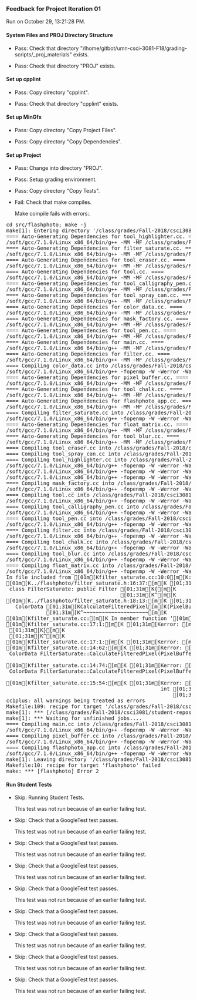 ### Feedback for Project Iteration 01

Run on October 29, 13:21:28 PM.


#### System Files and PROJ Directory Structure

+ Pass: Check that directory "/lhome/gitbot/umn-csci-3081-F18/grading-scripts/_proj_materials" exists.

+ Pass: Check that directory "PROJ" exists.


#### Set up cpplint

+ Pass: Copy directory "cpplint".



+ Pass: Check that directory "cpplint" exists.


#### Set up MinGfx

+ Pass: Copy directory "Copy Project Files".



+ Pass: Copy directory "Copy Dependencies".




#### Set up Project

+ Pass: Change into directory "PROJ".

+ Pass: Setup grading environment.



+ Pass: Copy directory "Copy Tests".



+ Fail: Check that make compiles.

    Make compile fails with errors:.
<pre>cd src/flashphoto; make -j
make[1]: Entering directory '/class/grades/Fall-2018/csci3081/student-repos/PROJ_01_Feedback/repo-weber767/PROJ/src/flashphoto'
==== Auto-Generating Dependencies for tool_highlighter.cc. ====
/soft/gcc/7.1.0/Linux_x86_64/bin/g++ -MM -MF /class/grades/Fall-2018/csci3081/student-repos/PROJ_01_Feedback/repo-weber767/PROJ/build/obj/flashphoto/tool_highlighter.d -MP -MT /class/grades/Fall-2018/csci3081/student-repos/PROJ_01_Feedback/repo-weber767/PROJ/build/obj/flashphoto/tool_highlighter.o -W -Werror -Wall -Wextra -fdiagnostics-color=always -Wfloat-equal -Wshadow -Wcast-align -Wcast-qual -Wformat=2 -Winit-self -Wlogical-op -Wmissing-declarations -Wmissing-include-dirs -Wredundant-decls -Wswitch-default -Wsuggest-override -Wstrict-null-sentinel -Wsign-promo -Wold-style-cast -Woverloaded-virtual -Wctor-dtor-privacy -Wno-old-style-cast -Wno-cast-align -g -std=c++14 -c -I.. -I. -I./.. -isystem/class/grades/Fall-2018/csci3081/student-repos/PROJ_01_Feedback/repo-weber767/PROJ/src/external/MinGfx/build/install/include -isystem/class/grades/Fall-2018/csci3081/student-repos/PROJ_01_Feedback/repo-weber767/PROJ/src/external/MinGfx/build/install/include/nanovg -isystem/class/grades/Fall-2018/csci3081/student-repos/PROJ_01_Feedback/repo-weber767/PROJ/src/external/MinGfx/build/install/include/MinGfx-1.0 tool_highlighter.cc
==== Auto-Generating Dependencies for filter_saturate.cc. ====
/soft/gcc/7.1.0/Linux_x86_64/bin/g++ -MM -MF /class/grades/Fall-2018/csci3081/student-repos/PROJ_01_Feedback/repo-weber767/PROJ/build/obj/flashphoto/filter_saturate.d -MP -MT /class/grades/Fall-2018/csci3081/student-repos/PROJ_01_Feedback/repo-weber767/PROJ/build/obj/flashphoto/filter_saturate.o -W -Werror -Wall -Wextra -fdiagnostics-color=always -Wfloat-equal -Wshadow -Wcast-align -Wcast-qual -Wformat=2 -Winit-self -Wlogical-op -Wmissing-declarations -Wmissing-include-dirs -Wredundant-decls -Wswitch-default -Wsuggest-override -Wstrict-null-sentinel -Wsign-promo -Wold-style-cast -Woverloaded-virtual -Wctor-dtor-privacy -Wno-old-style-cast -Wno-cast-align -g -std=c++14 -c -I.. -I. -I./.. -isystem/class/grades/Fall-2018/csci3081/student-repos/PROJ_01_Feedback/repo-weber767/PROJ/src/external/MinGfx/build/install/include -isystem/class/grades/Fall-2018/csci3081/student-repos/PROJ_01_Feedback/repo-weber767/PROJ/src/external/MinGfx/build/install/include/nanovg -isystem/class/grades/Fall-2018/csci3081/student-repos/PROJ_01_Feedback/repo-weber767/PROJ/src/external/MinGfx/build/install/include/MinGfx-1.0 filter_saturate.cc
==== Auto-Generating Dependencies for tool_eraser.cc. ====
/soft/gcc/7.1.0/Linux_x86_64/bin/g++ -MM -MF /class/grades/Fall-2018/csci3081/student-repos/PROJ_01_Feedback/repo-weber767/PROJ/build/obj/flashphoto/tool_eraser.d -MP -MT /class/grades/Fall-2018/csci3081/student-repos/PROJ_01_Feedback/repo-weber767/PROJ/build/obj/flashphoto/tool_eraser.o -W -Werror -Wall -Wextra -fdiagnostics-color=always -Wfloat-equal -Wshadow -Wcast-align -Wcast-qual -Wformat=2 -Winit-self -Wlogical-op -Wmissing-declarations -Wmissing-include-dirs -Wredundant-decls -Wswitch-default -Wsuggest-override -Wstrict-null-sentinel -Wsign-promo -Wold-style-cast -Woverloaded-virtual -Wctor-dtor-privacy -Wno-old-style-cast -Wno-cast-align -g -std=c++14 -c -I.. -I. -I./.. -isystem/class/grades/Fall-2018/csci3081/student-repos/PROJ_01_Feedback/repo-weber767/PROJ/src/external/MinGfx/build/install/include -isystem/class/grades/Fall-2018/csci3081/student-repos/PROJ_01_Feedback/repo-weber767/PROJ/src/external/MinGfx/build/install/include/nanovg -isystem/class/grades/Fall-2018/csci3081/student-repos/PROJ_01_Feedback/repo-weber767/PROJ/src/external/MinGfx/build/install/include/MinGfx-1.0 tool_eraser.cc
==== Auto-Generating Dependencies for tool.cc. ====
/soft/gcc/7.1.0/Linux_x86_64/bin/g++ -MM -MF /class/grades/Fall-2018/csci3081/student-repos/PROJ_01_Feedback/repo-weber767/PROJ/build/obj/flashphoto/tool.d -MP -MT /class/grades/Fall-2018/csci3081/student-repos/PROJ_01_Feedback/repo-weber767/PROJ/build/obj/flashphoto/tool.o -W -Werror -Wall -Wextra -fdiagnostics-color=always -Wfloat-equal -Wshadow -Wcast-align -Wcast-qual -Wformat=2 -Winit-self -Wlogical-op -Wmissing-declarations -Wmissing-include-dirs -Wredundant-decls -Wswitch-default -Wsuggest-override -Wstrict-null-sentinel -Wsign-promo -Wold-style-cast -Woverloaded-virtual -Wctor-dtor-privacy -Wno-old-style-cast -Wno-cast-align -g -std=c++14 -c -I.. -I. -I./.. -isystem/class/grades/Fall-2018/csci3081/student-repos/PROJ_01_Feedback/repo-weber767/PROJ/src/external/MinGfx/build/install/include -isystem/class/grades/Fall-2018/csci3081/student-repos/PROJ_01_Feedback/repo-weber767/PROJ/src/external/MinGfx/build/install/include/nanovg -isystem/class/grades/Fall-2018/csci3081/student-repos/PROJ_01_Feedback/repo-weber767/PROJ/src/external/MinGfx/build/install/include/MinGfx-1.0 tool.cc
==== Auto-Generating Dependencies for tool_calligraphy_pen.cc. ====
/soft/gcc/7.1.0/Linux_x86_64/bin/g++ -MM -MF /class/grades/Fall-2018/csci3081/student-repos/PROJ_01_Feedback/repo-weber767/PROJ/build/obj/flashphoto/tool_calligraphy_pen.d -MP -MT /class/grades/Fall-2018/csci3081/student-repos/PROJ_01_Feedback/repo-weber767/PROJ/build/obj/flashphoto/tool_calligraphy_pen.o -W -Werror -Wall -Wextra -fdiagnostics-color=always -Wfloat-equal -Wshadow -Wcast-align -Wcast-qual -Wformat=2 -Winit-self -Wlogical-op -Wmissing-declarations -Wmissing-include-dirs -Wredundant-decls -Wswitch-default -Wsuggest-override -Wstrict-null-sentinel -Wsign-promo -Wold-style-cast -Woverloaded-virtual -Wctor-dtor-privacy -Wno-old-style-cast -Wno-cast-align -g -std=c++14 -c -I.. -I. -I./.. -isystem/class/grades/Fall-2018/csci3081/student-repos/PROJ_01_Feedback/repo-weber767/PROJ/src/external/MinGfx/build/install/include -isystem/class/grades/Fall-2018/csci3081/student-repos/PROJ_01_Feedback/repo-weber767/PROJ/src/external/MinGfx/build/install/include/nanovg -isystem/class/grades/Fall-2018/csci3081/student-repos/PROJ_01_Feedback/repo-weber767/PROJ/src/external/MinGfx/build/install/include/MinGfx-1.0 tool_calligraphy_pen.cc
==== Auto-Generating Dependencies for tool_spray_can.cc. ====
/soft/gcc/7.1.0/Linux_x86_64/bin/g++ -MM -MF /class/grades/Fall-2018/csci3081/student-repos/PROJ_01_Feedback/repo-weber767/PROJ/build/obj/flashphoto/tool_spray_can.d -MP -MT /class/grades/Fall-2018/csci3081/student-repos/PROJ_01_Feedback/repo-weber767/PROJ/build/obj/flashphoto/tool_spray_can.o -W -Werror -Wall -Wextra -fdiagnostics-color=always -Wfloat-equal -Wshadow -Wcast-align -Wcast-qual -Wformat=2 -Winit-self -Wlogical-op -Wmissing-declarations -Wmissing-include-dirs -Wredundant-decls -Wswitch-default -Wsuggest-override -Wstrict-null-sentinel -Wsign-promo -Wold-style-cast -Woverloaded-virtual -Wctor-dtor-privacy -Wno-old-style-cast -Wno-cast-align -g -std=c++14 -c -I.. -I. -I./.. -isystem/class/grades/Fall-2018/csci3081/student-repos/PROJ_01_Feedback/repo-weber767/PROJ/src/external/MinGfx/build/install/include -isystem/class/grades/Fall-2018/csci3081/student-repos/PROJ_01_Feedback/repo-weber767/PROJ/src/external/MinGfx/build/install/include/nanovg -isystem/class/grades/Fall-2018/csci3081/student-repos/PROJ_01_Feedback/repo-weber767/PROJ/src/external/MinGfx/build/install/include/MinGfx-1.0 tool_spray_can.cc
==== Auto-Generating Dependencies for color_data.cc. ====
/soft/gcc/7.1.0/Linux_x86_64/bin/g++ -MM -MF /class/grades/Fall-2018/csci3081/student-repos/PROJ_01_Feedback/repo-weber767/PROJ/build/obj/flashphoto/color_data.d -MP -MT /class/grades/Fall-2018/csci3081/student-repos/PROJ_01_Feedback/repo-weber767/PROJ/build/obj/flashphoto/color_data.o -W -Werror -Wall -Wextra -fdiagnostics-color=always -Wfloat-equal -Wshadow -Wcast-align -Wcast-qual -Wformat=2 -Winit-self -Wlogical-op -Wmissing-declarations -Wmissing-include-dirs -Wredundant-decls -Wswitch-default -Wsuggest-override -Wstrict-null-sentinel -Wsign-promo -Wold-style-cast -Woverloaded-virtual -Wctor-dtor-privacy -Wno-old-style-cast -Wno-cast-align -g -std=c++14 -c -I.. -I. -I./.. -isystem/class/grades/Fall-2018/csci3081/student-repos/PROJ_01_Feedback/repo-weber767/PROJ/src/external/MinGfx/build/install/include -isystem/class/grades/Fall-2018/csci3081/student-repos/PROJ_01_Feedback/repo-weber767/PROJ/src/external/MinGfx/build/install/include/nanovg -isystem/class/grades/Fall-2018/csci3081/student-repos/PROJ_01_Feedback/repo-weber767/PROJ/src/external/MinGfx/build/install/include/MinGfx-1.0 color_data.cc
==== Auto-Generating Dependencies for mask_factory.cc. ====
/soft/gcc/7.1.0/Linux_x86_64/bin/g++ -MM -MF /class/grades/Fall-2018/csci3081/student-repos/PROJ_01_Feedback/repo-weber767/PROJ/build/obj/flashphoto/mask_factory.d -MP -MT /class/grades/Fall-2018/csci3081/student-repos/PROJ_01_Feedback/repo-weber767/PROJ/build/obj/flashphoto/mask_factory.o -W -Werror -Wall -Wextra -fdiagnostics-color=always -Wfloat-equal -Wshadow -Wcast-align -Wcast-qual -Wformat=2 -Winit-self -Wlogical-op -Wmissing-declarations -Wmissing-include-dirs -Wredundant-decls -Wswitch-default -Wsuggest-override -Wstrict-null-sentinel -Wsign-promo -Wold-style-cast -Woverloaded-virtual -Wctor-dtor-privacy -Wno-old-style-cast -Wno-cast-align -g -std=c++14 -c -I.. -I. -I./.. -isystem/class/grades/Fall-2018/csci3081/student-repos/PROJ_01_Feedback/repo-weber767/PROJ/src/external/MinGfx/build/install/include -isystem/class/grades/Fall-2018/csci3081/student-repos/PROJ_01_Feedback/repo-weber767/PROJ/src/external/MinGfx/build/install/include/nanovg -isystem/class/grades/Fall-2018/csci3081/student-repos/PROJ_01_Feedback/repo-weber767/PROJ/src/external/MinGfx/build/install/include/MinGfx-1.0 mask_factory.cc
==== Auto-Generating Dependencies for tool_pen.cc. ====
/soft/gcc/7.1.0/Linux_x86_64/bin/g++ -MM -MF /class/grades/Fall-2018/csci3081/student-repos/PROJ_01_Feedback/repo-weber767/PROJ/build/obj/flashphoto/tool_pen.d -MP -MT /class/grades/Fall-2018/csci3081/student-repos/PROJ_01_Feedback/repo-weber767/PROJ/build/obj/flashphoto/tool_pen.o -W -Werror -Wall -Wextra -fdiagnostics-color=always -Wfloat-equal -Wshadow -Wcast-align -Wcast-qual -Wformat=2 -Winit-self -Wlogical-op -Wmissing-declarations -Wmissing-include-dirs -Wredundant-decls -Wswitch-default -Wsuggest-override -Wstrict-null-sentinel -Wsign-promo -Wold-style-cast -Woverloaded-virtual -Wctor-dtor-privacy -Wno-old-style-cast -Wno-cast-align -g -std=c++14 -c -I.. -I. -I./.. -isystem/class/grades/Fall-2018/csci3081/student-repos/PROJ_01_Feedback/repo-weber767/PROJ/src/external/MinGfx/build/install/include -isystem/class/grades/Fall-2018/csci3081/student-repos/PROJ_01_Feedback/repo-weber767/PROJ/src/external/MinGfx/build/install/include/nanovg -isystem/class/grades/Fall-2018/csci3081/student-repos/PROJ_01_Feedback/repo-weber767/PROJ/src/external/MinGfx/build/install/include/MinGfx-1.0 tool_pen.cc
==== Auto-Generating Dependencies for main.cc. ====
/soft/gcc/7.1.0/Linux_x86_64/bin/g++ -MM -MF /class/grades/Fall-2018/csci3081/student-repos/PROJ_01_Feedback/repo-weber767/PROJ/build/obj/flashphoto/main.d -MP -MT /class/grades/Fall-2018/csci3081/student-repos/PROJ_01_Feedback/repo-weber767/PROJ/build/obj/flashphoto/main.o -W -Werror -Wall -Wextra -fdiagnostics-color=always -Wfloat-equal -Wshadow -Wcast-align -Wcast-qual -Wformat=2 -Winit-self -Wlogical-op -Wmissing-declarations -Wmissing-include-dirs -Wredundant-decls -Wswitch-default -Wsuggest-override -Wstrict-null-sentinel -Wsign-promo -Wold-style-cast -Woverloaded-virtual -Wctor-dtor-privacy -Wno-old-style-cast -Wno-cast-align -g -std=c++14 -c -I.. -I. -I./.. -isystem/class/grades/Fall-2018/csci3081/student-repos/PROJ_01_Feedback/repo-weber767/PROJ/src/external/MinGfx/build/install/include -isystem/class/grades/Fall-2018/csci3081/student-repos/PROJ_01_Feedback/repo-weber767/PROJ/src/external/MinGfx/build/install/include/nanovg -isystem/class/grades/Fall-2018/csci3081/student-repos/PROJ_01_Feedback/repo-weber767/PROJ/src/external/MinGfx/build/install/include/MinGfx-1.0 main.cc
==== Auto-Generating Dependencies for filter.cc. ====
/soft/gcc/7.1.0/Linux_x86_64/bin/g++ -MM -MF /class/grades/Fall-2018/csci3081/student-repos/PROJ_01_Feedback/repo-weber767/PROJ/build/obj/flashphoto/filter.d -MP -MT /class/grades/Fall-2018/csci3081/student-repos/PROJ_01_Feedback/repo-weber767/PROJ/build/obj/flashphoto/filter.o -W -Werror -Wall -Wextra -fdiagnostics-color=always -Wfloat-equal -Wshadow -Wcast-align -Wcast-qual -Wformat=2 -Winit-self -Wlogical-op -Wmissing-declarations -Wmissing-include-dirs -Wredundant-decls -Wswitch-default -Wsuggest-override -Wstrict-null-sentinel -Wsign-promo -Wold-style-cast -Woverloaded-virtual -Wctor-dtor-privacy -Wno-old-style-cast -Wno-cast-align -g -std=c++14 -c -I.. -I. -I./.. -isystem/class/grades/Fall-2018/csci3081/student-repos/PROJ_01_Feedback/repo-weber767/PROJ/src/external/MinGfx/build/install/include -isystem/class/grades/Fall-2018/csci3081/student-repos/PROJ_01_Feedback/repo-weber767/PROJ/src/external/MinGfx/build/install/include/nanovg -isystem/class/grades/Fall-2018/csci3081/student-repos/PROJ_01_Feedback/repo-weber767/PROJ/src/external/MinGfx/build/install/include/MinGfx-1.0 filter.cc
==== Compiling color_data.cc into /class/grades/Fall-2018/csci3081/student-repos/PROJ_01_Feedback/repo-weber767/PROJ/build/obj/flashphoto/color_data.o. ====
/soft/gcc/7.1.0/Linux_x86_64/bin/g++ -fopenmp -W -Werror -Wall -Wextra -fdiagnostics-color=always -Wfloat-equal -Wshadow -Wcast-align -Wcast-qual -Wformat=2 -Winit-self -Wlogical-op -Wmissing-declarations -Wmissing-include-dirs -Wredundant-decls -Wswitch-default -Wsuggest-override -Wstrict-null-sentinel -Wsign-promo -Wold-style-cast -Woverloaded-virtual -Wctor-dtor-privacy -Wno-old-style-cast -Wno-cast-align -g -std=c++14 -c -I.. -I. -I./.. -isystem/class/grades/Fall-2018/csci3081/student-repos/PROJ_01_Feedback/repo-weber767/PROJ/src/external/MinGfx/build/install/include -isystem/class/grades/Fall-2018/csci3081/student-repos/PROJ_01_Feedback/repo-weber767/PROJ/src/external/MinGfx/build/install/include/nanovg -isystem/class/grades/Fall-2018/csci3081/student-repos/PROJ_01_Feedback/repo-weber767/PROJ/src/external/MinGfx/build/install/include/MinGfx-1.0  -c -fPIC -o  /class/grades/Fall-2018/csci3081/student-repos/PROJ_01_Feedback/repo-weber767/PROJ/build/obj/flashphoto/color_data.o color_data.cc
==== Auto-Generating Dependencies for pixel_buffer.cc. ====
/soft/gcc/7.1.0/Linux_x86_64/bin/g++ -MM -MF /class/grades/Fall-2018/csci3081/student-repos/PROJ_01_Feedback/repo-weber767/PROJ/build/obj/flashphoto/pixel_buffer.d -MP -MT /class/grades/Fall-2018/csci3081/student-repos/PROJ_01_Feedback/repo-weber767/PROJ/build/obj/flashphoto/pixel_buffer.o -W -Werror -Wall -Wextra -fdiagnostics-color=always -Wfloat-equal -Wshadow -Wcast-align -Wcast-qual -Wformat=2 -Winit-self -Wlogical-op -Wmissing-declarations -Wmissing-include-dirs -Wredundant-decls -Wswitch-default -Wsuggest-override -Wstrict-null-sentinel -Wsign-promo -Wold-style-cast -Woverloaded-virtual -Wctor-dtor-privacy -Wno-old-style-cast -Wno-cast-align -g -std=c++14 -c -I.. -I. -I./.. -isystem/class/grades/Fall-2018/csci3081/student-repos/PROJ_01_Feedback/repo-weber767/PROJ/src/external/MinGfx/build/install/include -isystem/class/grades/Fall-2018/csci3081/student-repos/PROJ_01_Feedback/repo-weber767/PROJ/src/external/MinGfx/build/install/include/nanovg -isystem/class/grades/Fall-2018/csci3081/student-repos/PROJ_01_Feedback/repo-weber767/PROJ/src/external/MinGfx/build/install/include/MinGfx-1.0 pixel_buffer.cc
==== Auto-Generating Dependencies for tool_chalk.cc. ====
/soft/gcc/7.1.0/Linux_x86_64/bin/g++ -MM -MF /class/grades/Fall-2018/csci3081/student-repos/PROJ_01_Feedback/repo-weber767/PROJ/build/obj/flashphoto/tool_chalk.d -MP -MT /class/grades/Fall-2018/csci3081/student-repos/PROJ_01_Feedback/repo-weber767/PROJ/build/obj/flashphoto/tool_chalk.o -W -Werror -Wall -Wextra -fdiagnostics-color=always -Wfloat-equal -Wshadow -Wcast-align -Wcast-qual -Wformat=2 -Winit-self -Wlogical-op -Wmissing-declarations -Wmissing-include-dirs -Wredundant-decls -Wswitch-default -Wsuggest-override -Wstrict-null-sentinel -Wsign-promo -Wold-style-cast -Woverloaded-virtual -Wctor-dtor-privacy -Wno-old-style-cast -Wno-cast-align -g -std=c++14 -c -I.. -I. -I./.. -isystem/class/grades/Fall-2018/csci3081/student-repos/PROJ_01_Feedback/repo-weber767/PROJ/src/external/MinGfx/build/install/include -isystem/class/grades/Fall-2018/csci3081/student-repos/PROJ_01_Feedback/repo-weber767/PROJ/src/external/MinGfx/build/install/include/nanovg -isystem/class/grades/Fall-2018/csci3081/student-repos/PROJ_01_Feedback/repo-weber767/PROJ/src/external/MinGfx/build/install/include/MinGfx-1.0 tool_chalk.cc
==== Auto-Generating Dependencies for flashphoto_app.cc. ====
/soft/gcc/7.1.0/Linux_x86_64/bin/g++ -MM -MF /class/grades/Fall-2018/csci3081/student-repos/PROJ_01_Feedback/repo-weber767/PROJ/build/obj/flashphoto/flashphoto_app.d -MP -MT /class/grades/Fall-2018/csci3081/student-repos/PROJ_01_Feedback/repo-weber767/PROJ/build/obj/flashphoto/flashphoto_app.o -W -Werror -Wall -Wextra -fdiagnostics-color=always -Wfloat-equal -Wshadow -Wcast-align -Wcast-qual -Wformat=2 -Winit-self -Wlogical-op -Wmissing-declarations -Wmissing-include-dirs -Wredundant-decls -Wswitch-default -Wsuggest-override -Wstrict-null-sentinel -Wsign-promo -Wold-style-cast -Woverloaded-virtual -Wctor-dtor-privacy -Wno-old-style-cast -Wno-cast-align -g -std=c++14 -c -I.. -I. -I./.. -isystem/class/grades/Fall-2018/csci3081/student-repos/PROJ_01_Feedback/repo-weber767/PROJ/src/external/MinGfx/build/install/include -isystem/class/grades/Fall-2018/csci3081/student-repos/PROJ_01_Feedback/repo-weber767/PROJ/src/external/MinGfx/build/install/include/nanovg -isystem/class/grades/Fall-2018/csci3081/student-repos/PROJ_01_Feedback/repo-weber767/PROJ/src/external/MinGfx/build/install/include/MinGfx-1.0 flashphoto_app.cc
==== Compiling filter_saturate.cc into /class/grades/Fall-2018/csci3081/student-repos/PROJ_01_Feedback/repo-weber767/PROJ/build/obj/flashphoto/filter_saturate.o. ====
/soft/gcc/7.1.0/Linux_x86_64/bin/g++ -fopenmp -W -Werror -Wall -Wextra -fdiagnostics-color=always -Wfloat-equal -Wshadow -Wcast-align -Wcast-qual -Wformat=2 -Winit-self -Wlogical-op -Wmissing-declarations -Wmissing-include-dirs -Wredundant-decls -Wswitch-default -Wsuggest-override -Wstrict-null-sentinel -Wsign-promo -Wold-style-cast -Woverloaded-virtual -Wctor-dtor-privacy -Wno-old-style-cast -Wno-cast-align -g -std=c++14 -c -I.. -I. -I./.. -isystem/class/grades/Fall-2018/csci3081/student-repos/PROJ_01_Feedback/repo-weber767/PROJ/src/external/MinGfx/build/install/include -isystem/class/grades/Fall-2018/csci3081/student-repos/PROJ_01_Feedback/repo-weber767/PROJ/src/external/MinGfx/build/install/include/nanovg -isystem/class/grades/Fall-2018/csci3081/student-repos/PROJ_01_Feedback/repo-weber767/PROJ/src/external/MinGfx/build/install/include/MinGfx-1.0  -c -fPIC -o  /class/grades/Fall-2018/csci3081/student-repos/PROJ_01_Feedback/repo-weber767/PROJ/build/obj/flashphoto/filter_saturate.o filter_saturate.cc
==== Auto-Generating Dependencies for float_matrix.cc. ====
/soft/gcc/7.1.0/Linux_x86_64/bin/g++ -MM -MF /class/grades/Fall-2018/csci3081/student-repos/PROJ_01_Feedback/repo-weber767/PROJ/build/obj/flashphoto/float_matrix.d -MP -MT /class/grades/Fall-2018/csci3081/student-repos/PROJ_01_Feedback/repo-weber767/PROJ/build/obj/flashphoto/float_matrix.o -W -Werror -Wall -Wextra -fdiagnostics-color=always -Wfloat-equal -Wshadow -Wcast-align -Wcast-qual -Wformat=2 -Winit-self -Wlogical-op -Wmissing-declarations -Wmissing-include-dirs -Wredundant-decls -Wswitch-default -Wsuggest-override -Wstrict-null-sentinel -Wsign-promo -Wold-style-cast -Woverloaded-virtual -Wctor-dtor-privacy -Wno-old-style-cast -Wno-cast-align -g -std=c++14 -c -I.. -I. -I./.. -isystem/class/grades/Fall-2018/csci3081/student-repos/PROJ_01_Feedback/repo-weber767/PROJ/src/external/MinGfx/build/install/include -isystem/class/grades/Fall-2018/csci3081/student-repos/PROJ_01_Feedback/repo-weber767/PROJ/src/external/MinGfx/build/install/include/nanovg -isystem/class/grades/Fall-2018/csci3081/student-repos/PROJ_01_Feedback/repo-weber767/PROJ/src/external/MinGfx/build/install/include/MinGfx-1.0 float_matrix.cc
==== Auto-Generating Dependencies for tool_blur.cc. ====
/soft/gcc/7.1.0/Linux_x86_64/bin/g++ -MM -MF /class/grades/Fall-2018/csci3081/student-repos/PROJ_01_Feedback/repo-weber767/PROJ/build/obj/flashphoto/tool_blur.d -MP -MT /class/grades/Fall-2018/csci3081/student-repos/PROJ_01_Feedback/repo-weber767/PROJ/build/obj/flashphoto/tool_blur.o -W -Werror -Wall -Wextra -fdiagnostics-color=always -Wfloat-equal -Wshadow -Wcast-align -Wcast-qual -Wformat=2 -Winit-self -Wlogical-op -Wmissing-declarations -Wmissing-include-dirs -Wredundant-decls -Wswitch-default -Wsuggest-override -Wstrict-null-sentinel -Wsign-promo -Wold-style-cast -Woverloaded-virtual -Wctor-dtor-privacy -Wno-old-style-cast -Wno-cast-align -g -std=c++14 -c -I.. -I. -I./.. -isystem/class/grades/Fall-2018/csci3081/student-repos/PROJ_01_Feedback/repo-weber767/PROJ/src/external/MinGfx/build/install/include -isystem/class/grades/Fall-2018/csci3081/student-repos/PROJ_01_Feedback/repo-weber767/PROJ/src/external/MinGfx/build/install/include/nanovg -isystem/class/grades/Fall-2018/csci3081/student-repos/PROJ_01_Feedback/repo-weber767/PROJ/src/external/MinGfx/build/install/include/MinGfx-1.0 tool_blur.cc
==== Compiling tool_eraser.cc into /class/grades/Fall-2018/csci3081/student-repos/PROJ_01_Feedback/repo-weber767/PROJ/build/obj/flashphoto/tool_eraser.o. ====
==== Compiling tool_spray_can.cc into /class/grades/Fall-2018/csci3081/student-repos/PROJ_01_Feedback/repo-weber767/PROJ/build/obj/flashphoto/tool_spray_can.o. ====
==== Compiling tool_highlighter.cc into /class/grades/Fall-2018/csci3081/student-repos/PROJ_01_Feedback/repo-weber767/PROJ/build/obj/flashphoto/tool_highlighter.o. ====
/soft/gcc/7.1.0/Linux_x86_64/bin/g++ -fopenmp -W -Werror -Wall -Wextra -fdiagnostics-color=always -Wfloat-equal -Wshadow -Wcast-align -Wcast-qual -Wformat=2 -Winit-self -Wlogical-op -Wmissing-declarations -Wmissing-include-dirs -Wredundant-decls -Wswitch-default -Wsuggest-override -Wstrict-null-sentinel -Wsign-promo -Wold-style-cast -Woverloaded-virtual -Wctor-dtor-privacy -Wno-old-style-cast -Wno-cast-align -g -std=c++14 -c -I.. -I. -I./.. -isystem/class/grades/Fall-2018/csci3081/student-repos/PROJ_01_Feedback/repo-weber767/PROJ/src/external/MinGfx/build/install/include -isystem/class/grades/Fall-2018/csci3081/student-repos/PROJ_01_Feedback/repo-weber767/PROJ/src/external/MinGfx/build/install/include/nanovg -isystem/class/grades/Fall-2018/csci3081/student-repos/PROJ_01_Feedback/repo-weber767/PROJ/src/external/MinGfx/build/install/include/MinGfx-1.0  -c -fPIC -o  /class/grades/Fall-2018/csci3081/student-repos/PROJ_01_Feedback/repo-weber767/PROJ/build/obj/flashphoto/tool_highlighter.o tool_highlighter.cc
/soft/gcc/7.1.0/Linux_x86_64/bin/g++ -fopenmp -W -Werror -Wall -Wextra -fdiagnostics-color=always -Wfloat-equal -Wshadow -Wcast-align -Wcast-qual -Wformat=2 -Winit-self -Wlogical-op -Wmissing-declarations -Wmissing-include-dirs -Wredundant-decls -Wswitch-default -Wsuggest-override -Wstrict-null-sentinel -Wsign-promo -Wold-style-cast -Woverloaded-virtual -Wctor-dtor-privacy -Wno-old-style-cast -Wno-cast-align -g -std=c++14 -c -I.. -I. -I./.. -isystem/class/grades/Fall-2018/csci3081/student-repos/PROJ_01_Feedback/repo-weber767/PROJ/src/external/MinGfx/build/install/include -isystem/class/grades/Fall-2018/csci3081/student-repos/PROJ_01_Feedback/repo-weber767/PROJ/src/external/MinGfx/build/install/include/nanovg -isystem/class/grades/Fall-2018/csci3081/student-repos/PROJ_01_Feedback/repo-weber767/PROJ/src/external/MinGfx/build/install/include/MinGfx-1.0  -c -fPIC -o  /class/grades/Fall-2018/csci3081/student-repos/PROJ_01_Feedback/repo-weber767/PROJ/build/obj/flashphoto/tool_eraser.o tool_eraser.cc
/soft/gcc/7.1.0/Linux_x86_64/bin/g++ -fopenmp -W -Werror -Wall -Wextra -fdiagnostics-color=always -Wfloat-equal -Wshadow -Wcast-align -Wcast-qual -Wformat=2 -Winit-self -Wlogical-op -Wmissing-declarations -Wmissing-include-dirs -Wredundant-decls -Wswitch-default -Wsuggest-override -Wstrict-null-sentinel -Wsign-promo -Wold-style-cast -Woverloaded-virtual -Wctor-dtor-privacy -Wno-old-style-cast -Wno-cast-align -g -std=c++14 -c -I.. -I. -I./.. -isystem/class/grades/Fall-2018/csci3081/student-repos/PROJ_01_Feedback/repo-weber767/PROJ/src/external/MinGfx/build/install/include -isystem/class/grades/Fall-2018/csci3081/student-repos/PROJ_01_Feedback/repo-weber767/PROJ/src/external/MinGfx/build/install/include/nanovg -isystem/class/grades/Fall-2018/csci3081/student-repos/PROJ_01_Feedback/repo-weber767/PROJ/src/external/MinGfx/build/install/include/MinGfx-1.0  -c -fPIC -o  /class/grades/Fall-2018/csci3081/student-repos/PROJ_01_Feedback/repo-weber767/PROJ/build/obj/flashphoto/tool_spray_can.o tool_spray_can.cc
==== Compiling mask_factory.cc into /class/grades/Fall-2018/csci3081/student-repos/PROJ_01_Feedback/repo-weber767/PROJ/build/obj/flashphoto/mask_factory.o. ====
/soft/gcc/7.1.0/Linux_x86_64/bin/g++ -fopenmp -W -Werror -Wall -Wextra -fdiagnostics-color=always -Wfloat-equal -Wshadow -Wcast-align -Wcast-qual -Wformat=2 -Winit-self -Wlogical-op -Wmissing-declarations -Wmissing-include-dirs -Wredundant-decls -Wswitch-default -Wsuggest-override -Wstrict-null-sentinel -Wsign-promo -Wold-style-cast -Woverloaded-virtual -Wctor-dtor-privacy -Wno-old-style-cast -Wno-cast-align -g -std=c++14 -c -I.. -I. -I./.. -isystem/class/grades/Fall-2018/csci3081/student-repos/PROJ_01_Feedback/repo-weber767/PROJ/src/external/MinGfx/build/install/include -isystem/class/grades/Fall-2018/csci3081/student-repos/PROJ_01_Feedback/repo-weber767/PROJ/src/external/MinGfx/build/install/include/nanovg -isystem/class/grades/Fall-2018/csci3081/student-repos/PROJ_01_Feedback/repo-weber767/PROJ/src/external/MinGfx/build/install/include/MinGfx-1.0  -c -fPIC -o  /class/grades/Fall-2018/csci3081/student-repos/PROJ_01_Feedback/repo-weber767/PROJ/build/obj/flashphoto/mask_factory.o mask_factory.cc
==== Compiling tool.cc into /class/grades/Fall-2018/csci3081/student-repos/PROJ_01_Feedback/repo-weber767/PROJ/build/obj/flashphoto/tool.o. ====
/soft/gcc/7.1.0/Linux_x86_64/bin/g++ -fopenmp -W -Werror -Wall -Wextra -fdiagnostics-color=always -Wfloat-equal -Wshadow -Wcast-align -Wcast-qual -Wformat=2 -Winit-self -Wlogical-op -Wmissing-declarations -Wmissing-include-dirs -Wredundant-decls -Wswitch-default -Wsuggest-override -Wstrict-null-sentinel -Wsign-promo -Wold-style-cast -Woverloaded-virtual -Wctor-dtor-privacy -Wno-old-style-cast -Wno-cast-align -g -std=c++14 -c -I.. -I. -I./.. -isystem/class/grades/Fall-2018/csci3081/student-repos/PROJ_01_Feedback/repo-weber767/PROJ/src/external/MinGfx/build/install/include -isystem/class/grades/Fall-2018/csci3081/student-repos/PROJ_01_Feedback/repo-weber767/PROJ/src/external/MinGfx/build/install/include/nanovg -isystem/class/grades/Fall-2018/csci3081/student-repos/PROJ_01_Feedback/repo-weber767/PROJ/src/external/MinGfx/build/install/include/MinGfx-1.0  -c -fPIC -o  /class/grades/Fall-2018/csci3081/student-repos/PROJ_01_Feedback/repo-weber767/PROJ/build/obj/flashphoto/tool.o tool.cc
==== Compiling tool_calligraphy_pen.cc into /class/grades/Fall-2018/csci3081/student-repos/PROJ_01_Feedback/repo-weber767/PROJ/build/obj/flashphoto/tool_calligraphy_pen.o. ====
/soft/gcc/7.1.0/Linux_x86_64/bin/g++ -fopenmp -W -Werror -Wall -Wextra -fdiagnostics-color=always -Wfloat-equal -Wshadow -Wcast-align -Wcast-qual -Wformat=2 -Winit-self -Wlogical-op -Wmissing-declarations -Wmissing-include-dirs -Wredundant-decls -Wswitch-default -Wsuggest-override -Wstrict-null-sentinel -Wsign-promo -Wold-style-cast -Woverloaded-virtual -Wctor-dtor-privacy -Wno-old-style-cast -Wno-cast-align -g -std=c++14 -c -I.. -I. -I./.. -isystem/class/grades/Fall-2018/csci3081/student-repos/PROJ_01_Feedback/repo-weber767/PROJ/src/external/MinGfx/build/install/include -isystem/class/grades/Fall-2018/csci3081/student-repos/PROJ_01_Feedback/repo-weber767/PROJ/src/external/MinGfx/build/install/include/nanovg -isystem/class/grades/Fall-2018/csci3081/student-repos/PROJ_01_Feedback/repo-weber767/PROJ/src/external/MinGfx/build/install/include/MinGfx-1.0  -c -fPIC -o  /class/grades/Fall-2018/csci3081/student-repos/PROJ_01_Feedback/repo-weber767/PROJ/build/obj/flashphoto/tool_calligraphy_pen.o tool_calligraphy_pen.cc
==== Compiling tool_pen.cc into /class/grades/Fall-2018/csci3081/student-repos/PROJ_01_Feedback/repo-weber767/PROJ/build/obj/flashphoto/tool_pen.o. ====
/soft/gcc/7.1.0/Linux_x86_64/bin/g++ -fopenmp -W -Werror -Wall -Wextra -fdiagnostics-color=always -Wfloat-equal -Wshadow -Wcast-align -Wcast-qual -Wformat=2 -Winit-self -Wlogical-op -Wmissing-declarations -Wmissing-include-dirs -Wredundant-decls -Wswitch-default -Wsuggest-override -Wstrict-null-sentinel -Wsign-promo -Wold-style-cast -Woverloaded-virtual -Wctor-dtor-privacy -Wno-old-style-cast -Wno-cast-align -g -std=c++14 -c -I.. -I. -I./.. -isystem/class/grades/Fall-2018/csci3081/student-repos/PROJ_01_Feedback/repo-weber767/PROJ/src/external/MinGfx/build/install/include -isystem/class/grades/Fall-2018/csci3081/student-repos/PROJ_01_Feedback/repo-weber767/PROJ/src/external/MinGfx/build/install/include/nanovg -isystem/class/grades/Fall-2018/csci3081/student-repos/PROJ_01_Feedback/repo-weber767/PROJ/src/external/MinGfx/build/install/include/MinGfx-1.0  -c -fPIC -o  /class/grades/Fall-2018/csci3081/student-repos/PROJ_01_Feedback/repo-weber767/PROJ/build/obj/flashphoto/tool_pen.o tool_pen.cc
==== Compiling filter.cc into /class/grades/Fall-2018/csci3081/student-repos/PROJ_01_Feedback/repo-weber767/PROJ/build/obj/flashphoto/filter.o. ====
/soft/gcc/7.1.0/Linux_x86_64/bin/g++ -fopenmp -W -Werror -Wall -Wextra -fdiagnostics-color=always -Wfloat-equal -Wshadow -Wcast-align -Wcast-qual -Wformat=2 -Winit-self -Wlogical-op -Wmissing-declarations -Wmissing-include-dirs -Wredundant-decls -Wswitch-default -Wsuggest-override -Wstrict-null-sentinel -Wsign-promo -Wold-style-cast -Woverloaded-virtual -Wctor-dtor-privacy -Wno-old-style-cast -Wno-cast-align -g -std=c++14 -c -I.. -I. -I./.. -isystem/class/grades/Fall-2018/csci3081/student-repos/PROJ_01_Feedback/repo-weber767/PROJ/src/external/MinGfx/build/install/include -isystem/class/grades/Fall-2018/csci3081/student-repos/PROJ_01_Feedback/repo-weber767/PROJ/src/external/MinGfx/build/install/include/nanovg -isystem/class/grades/Fall-2018/csci3081/student-repos/PROJ_01_Feedback/repo-weber767/PROJ/src/external/MinGfx/build/install/include/MinGfx-1.0  -c -fPIC -o  /class/grades/Fall-2018/csci3081/student-repos/PROJ_01_Feedback/repo-weber767/PROJ/build/obj/flashphoto/filter.o filter.cc
==== Compiling tool_chalk.cc into /class/grades/Fall-2018/csci3081/student-repos/PROJ_01_Feedback/repo-weber767/PROJ/build/obj/flashphoto/tool_chalk.o. ====
/soft/gcc/7.1.0/Linux_x86_64/bin/g++ -fopenmp -W -Werror -Wall -Wextra -fdiagnostics-color=always -Wfloat-equal -Wshadow -Wcast-align -Wcast-qual -Wformat=2 -Winit-self -Wlogical-op -Wmissing-declarations -Wmissing-include-dirs -Wredundant-decls -Wswitch-default -Wsuggest-override -Wstrict-null-sentinel -Wsign-promo -Wold-style-cast -Woverloaded-virtual -Wctor-dtor-privacy -Wno-old-style-cast -Wno-cast-align -g -std=c++14 -c -I.. -I. -I./.. -isystem/class/grades/Fall-2018/csci3081/student-repos/PROJ_01_Feedback/repo-weber767/PROJ/src/external/MinGfx/build/install/include -isystem/class/grades/Fall-2018/csci3081/student-repos/PROJ_01_Feedback/repo-weber767/PROJ/src/external/MinGfx/build/install/include/nanovg -isystem/class/grades/Fall-2018/csci3081/student-repos/PROJ_01_Feedback/repo-weber767/PROJ/src/external/MinGfx/build/install/include/MinGfx-1.0  -c -fPIC -o  /class/grades/Fall-2018/csci3081/student-repos/PROJ_01_Feedback/repo-weber767/PROJ/build/obj/flashphoto/tool_chalk.o tool_chalk.cc
==== Compiling tool_blur.cc into /class/grades/Fall-2018/csci3081/student-repos/PROJ_01_Feedback/repo-weber767/PROJ/build/obj/flashphoto/tool_blur.o. ====
/soft/gcc/7.1.0/Linux_x86_64/bin/g++ -fopenmp -W -Werror -Wall -Wextra -fdiagnostics-color=always -Wfloat-equal -Wshadow -Wcast-align -Wcast-qual -Wformat=2 -Winit-self -Wlogical-op -Wmissing-declarations -Wmissing-include-dirs -Wredundant-decls -Wswitch-default -Wsuggest-override -Wstrict-null-sentinel -Wsign-promo -Wold-style-cast -Woverloaded-virtual -Wctor-dtor-privacy -Wno-old-style-cast -Wno-cast-align -g -std=c++14 -c -I.. -I. -I./.. -isystem/class/grades/Fall-2018/csci3081/student-repos/PROJ_01_Feedback/repo-weber767/PROJ/src/external/MinGfx/build/install/include -isystem/class/grades/Fall-2018/csci3081/student-repos/PROJ_01_Feedback/repo-weber767/PROJ/src/external/MinGfx/build/install/include/nanovg -isystem/class/grades/Fall-2018/csci3081/student-repos/PROJ_01_Feedback/repo-weber767/PROJ/src/external/MinGfx/build/install/include/MinGfx-1.0  -c -fPIC -o  /class/grades/Fall-2018/csci3081/student-repos/PROJ_01_Feedback/repo-weber767/PROJ/build/obj/flashphoto/tool_blur.o tool_blur.cc
==== Compiling float_matrix.cc into /class/grades/Fall-2018/csci3081/student-repos/PROJ_01_Feedback/repo-weber767/PROJ/build/obj/flashphoto/float_matrix.o. ====
/soft/gcc/7.1.0/Linux_x86_64/bin/g++ -fopenmp -W -Werror -Wall -Wextra -fdiagnostics-color=always -Wfloat-equal -Wshadow -Wcast-align -Wcast-qual -Wformat=2 -Winit-self -Wlogical-op -Wmissing-declarations -Wmissing-include-dirs -Wredundant-decls -Wswitch-default -Wsuggest-override -Wstrict-null-sentinel -Wsign-promo -Wold-style-cast -Woverloaded-virtual -Wctor-dtor-privacy -Wno-old-style-cast -Wno-cast-align -g -std=c++14 -c -I.. -I. -I./.. -isystem/class/grades/Fall-2018/csci3081/student-repos/PROJ_01_Feedback/repo-weber767/PROJ/src/external/MinGfx/build/install/include -isystem/class/grades/Fall-2018/csci3081/student-repos/PROJ_01_Feedback/repo-weber767/PROJ/src/external/MinGfx/build/install/include/nanovg -isystem/class/grades/Fall-2018/csci3081/student-repos/PROJ_01_Feedback/repo-weber767/PROJ/src/external/MinGfx/build/install/include/MinGfx-1.0  -c -fPIC -o  /class/grades/Fall-2018/csci3081/student-repos/PROJ_01_Feedback/repo-weber767/PROJ/build/obj/flashphoto/float_matrix.o float_matrix.cc
In file included from [01m[Kfilter_saturate.cc:10:0[m[K:
[01m[K../flashphoto/filter_saturate.h:16:37:[m[K [01;31m[Kerror: [m[Kexpected class-name before ‘[01m[K{[m[K’ token
 class FilterSaturate: public Filter [01;31m[K{[m[K
                                     [01;31m[K^[m[K
[01m[K../flashphoto/filter_saturate.h:18:13:[m[K [01;31m[Kerror: [m[K‘[01m[Kimage_tools::ColorData image_tools::FilterSaturate::CalculateFilteredPixel(image_tools::PixelBuffer, int, int)[m[K’ marked ‘[01m[Koverride[m[K’, but does not override
   ColorData [01;31m[KCalculateFilteredPixel[m[K(PixelBuffer buffer, int x, int y) override;
             [01;31m[K^~~~~~~~~~~~~~~~~~~~~~[m[K
[01m[Kfilter_saturate.cc:[m[K In member function ‘[01m[Kimage_tools::ColorData image_tools::FilterSaturate::CalculateFilteredPixel(image_tools::PixelBuffer, int, int)[m[K’:
[01m[Kfilter_saturate.cc:17:1:[m[K [01;31m[Kerror: [m[Kexpected primary-expression before ‘[01m[K}[m[K’ token
 [01;31m[K}[m[K
 [01;31m[K^[m[K
[01m[Kfilter_saturate.cc:17:1:[m[K [01;31m[Kerror: [m[Kexpected ‘[01m[K;[m[K’ before ‘[01m[K}[m[K’ token
[01m[Kfilter_saturate.cc:14:62:[m[K [01;31m[Kerror: [m[Kunused parameter ‘[01m[Kbuffer[m[K’ [[01;31m[K-Werror=unused-parameter[m[K]
 ColorData FilterSaturate::CalculateFilteredPixel(PixelBuffer [01;31m[Kbuffer[m[K, int x,
                                                              [01;31m[K^~~~~~[m[K
[01m[Kfilter_saturate.cc:14:74:[m[K [01;31m[Kerror: [m[Kunused parameter ‘[01m[Kx[m[K’ [[01;31m[K-Werror=unused-parameter[m[K]
 ColorData FilterSaturate::CalculateFilteredPixel(PixelBuffer buffer, int [01;31m[Kx[m[K,
                                                                          [01;31m[K^[m[K
[01m[Kfilter_saturate.cc:15:54:[m[K [01;31m[Kerror: [m[Kunused parameter ‘[01m[Ky[m[K’ [[01;31m[K-Werror=unused-parameter[m[K]
                                                  int [01;31m[Ky[m[K) {
                                                      [01;31m[K^[m[K
cc1plus: all warnings being treated as errors
Makefile:109: recipe for target '/class/grades/Fall-2018/csci3081/student-repos/PROJ_01_Feedback/repo-weber767/PROJ/build/obj/flashphoto/filter_saturate.o' failed
make[1]: *** [/class/grades/Fall-2018/csci3081/student-repos/PROJ_01_Feedback/repo-weber767/PROJ/build/obj/flashphoto/filter_saturate.o] Error 1
make[1]: *** Waiting for unfinished jobs....
==== Compiling main.cc into /class/grades/Fall-2018/csci3081/student-repos/PROJ_01_Feedback/repo-weber767/PROJ/build/obj/flashphoto/main.o. ====
/soft/gcc/7.1.0/Linux_x86_64/bin/g++ -fopenmp -W -Werror -Wall -Wextra -fdiagnostics-color=always -Wfloat-equal -Wshadow -Wcast-align -Wcast-qual -Wformat=2 -Winit-self -Wlogical-op -Wmissing-declarations -Wmissing-include-dirs -Wredundant-decls -Wswitch-default -Wsuggest-override -Wstrict-null-sentinel -Wsign-promo -Wold-style-cast -Woverloaded-virtual -Wctor-dtor-privacy -Wno-old-style-cast -Wno-cast-align -g -std=c++14 -c -I.. -I. -I./.. -isystem/class/grades/Fall-2018/csci3081/student-repos/PROJ_01_Feedback/repo-weber767/PROJ/src/external/MinGfx/build/install/include -isystem/class/grades/Fall-2018/csci3081/student-repos/PROJ_01_Feedback/repo-weber767/PROJ/src/external/MinGfx/build/install/include/nanovg -isystem/class/grades/Fall-2018/csci3081/student-repos/PROJ_01_Feedback/repo-weber767/PROJ/src/external/MinGfx/build/install/include/MinGfx-1.0  -c -fPIC -o  /class/grades/Fall-2018/csci3081/student-repos/PROJ_01_Feedback/repo-weber767/PROJ/build/obj/flashphoto/main.o main.cc
==== Compiling pixel_buffer.cc into /class/grades/Fall-2018/csci3081/student-repos/PROJ_01_Feedback/repo-weber767/PROJ/build/obj/flashphoto/pixel_buffer.o. ====
/soft/gcc/7.1.0/Linux_x86_64/bin/g++ -fopenmp -W -Werror -Wall -Wextra -fdiagnostics-color=always -Wfloat-equal -Wshadow -Wcast-align -Wcast-qual -Wformat=2 -Winit-self -Wlogical-op -Wmissing-declarations -Wmissing-include-dirs -Wredundant-decls -Wswitch-default -Wsuggest-override -Wstrict-null-sentinel -Wsign-promo -Wold-style-cast -Woverloaded-virtual -Wctor-dtor-privacy -Wno-old-style-cast -Wno-cast-align -g -std=c++14 -c -I.. -I. -I./.. -isystem/class/grades/Fall-2018/csci3081/student-repos/PROJ_01_Feedback/repo-weber767/PROJ/src/external/MinGfx/build/install/include -isystem/class/grades/Fall-2018/csci3081/student-repos/PROJ_01_Feedback/repo-weber767/PROJ/src/external/MinGfx/build/install/include/nanovg -isystem/class/grades/Fall-2018/csci3081/student-repos/PROJ_01_Feedback/repo-weber767/PROJ/src/external/MinGfx/build/install/include/MinGfx-1.0  -c -fPIC -o  /class/grades/Fall-2018/csci3081/student-repos/PROJ_01_Feedback/repo-weber767/PROJ/build/obj/flashphoto/pixel_buffer.o pixel_buffer.cc
==== Compiling flashphoto_app.cc into /class/grades/Fall-2018/csci3081/student-repos/PROJ_01_Feedback/repo-weber767/PROJ/build/obj/flashphoto/flashphoto_app.o. ====
/soft/gcc/7.1.0/Linux_x86_64/bin/g++ -fopenmp -W -Werror -Wall -Wextra -fdiagnostics-color=always -Wfloat-equal -Wshadow -Wcast-align -Wcast-qual -Wformat=2 -Winit-self -Wlogical-op -Wmissing-declarations -Wmissing-include-dirs -Wredundant-decls -Wswitch-default -Wsuggest-override -Wstrict-null-sentinel -Wsign-promo -Wold-style-cast -Woverloaded-virtual -Wctor-dtor-privacy -Wno-old-style-cast -Wno-cast-align -g -std=c++14 -c -I.. -I. -I./.. -isystem/class/grades/Fall-2018/csci3081/student-repos/PROJ_01_Feedback/repo-weber767/PROJ/src/external/MinGfx/build/install/include -isystem/class/grades/Fall-2018/csci3081/student-repos/PROJ_01_Feedback/repo-weber767/PROJ/src/external/MinGfx/build/install/include/nanovg -isystem/class/grades/Fall-2018/csci3081/student-repos/PROJ_01_Feedback/repo-weber767/PROJ/src/external/MinGfx/build/install/include/MinGfx-1.0  -c -fPIC -o  /class/grades/Fall-2018/csci3081/student-repos/PROJ_01_Feedback/repo-weber767/PROJ/build/obj/flashphoto/flashphoto_app.o flashphoto_app.cc
make[1]: Leaving directory '/class/grades/Fall-2018/csci3081/student-repos/PROJ_01_Feedback/repo-weber767/PROJ/src/flashphoto'
Makefile:10: recipe for target 'flashphoto' failed
make: *** [flashphoto] Error 2
</pre>




#### Run Student Tests

+ Skip: Running Student Tests.

  This test was not run because of an earlier failing test.

+ Skip: Check that a GoogleTest test passes.

  This test was not run because of an earlier failing test.

+ Skip: Check that a GoogleTest test passes.

  This test was not run because of an earlier failing test.

+ Skip: Check that a GoogleTest test passes.

  This test was not run because of an earlier failing test.

+ Skip: Check that a GoogleTest test passes.

  This test was not run because of an earlier failing test.

+ Skip: Check that a GoogleTest test passes.

  This test was not run because of an earlier failing test.

+ Skip: Check that a GoogleTest test passes.

  This test was not run because of an earlier failing test.

+ Skip: Check that a GoogleTest test passes.

  This test was not run because of an earlier failing test.

+ Skip: Check that a GoogleTest test passes.

  This test was not run because of an earlier failing test.

